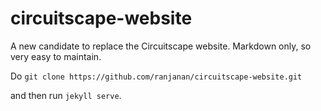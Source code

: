 # circuitscape-website

A new candidate to replace the Circuitscape website. Markdown only, so very easy to maintain. 

Do `git clone https://github.com/ranjanan/circuitscape-website.git`

and then run `jekyll serve`. 
